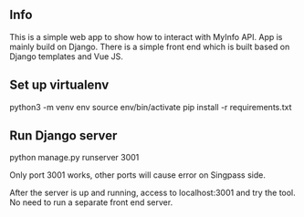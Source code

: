 ## Info
This is a simple web app to show how to interact with MyInfo API. App is mainly build on Django. There is a simple front end which is built based on Django templates and Vue JS.

## Set up virtualenv

python3 -m venv env
source env/bin/activate
pip install -r requirements.txt

## Run Django server

python manage.py runserver 3001  

Only port 3001 works, other ports will cause error on Singpass side.

After the server is up and running, access to localhost:3001 and try the tool. No need to run a separate front end server.
